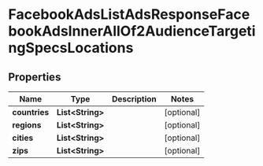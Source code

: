 

# FacebookAdsListAdsResponseFacebookAdsInnerAllOf2AudienceTargetingSpecsLocations


## Properties

| Name | Type | Description | Notes |
|------------ | ------------- | ------------- | -------------|
|**countries** | **List&lt;String&gt;** |  |  [optional] |
|**regions** | **List&lt;String&gt;** |  |  [optional] |
|**cities** | **List&lt;String&gt;** |  |  [optional] |
|**zips** | **List&lt;String&gt;** |  |  [optional] |



